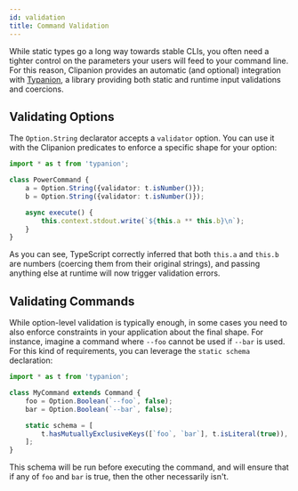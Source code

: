 ```yaml
---
id: validation
title: Command Validation
---
```


While static types go a long way towards stable CLIs, you often need a tighter control on the parameters your users will feed to your command line. For this reason, Clipanion provides an automatic (and optional) integration with [Typanion](https://github.com/arcanis/typanion), a library providing both static and runtime input validations and coercions.

## Validating Options

The `Option.String` declarator accepts a `validator` option. You can use it with the Clipanion predicates to enforce a specific shape for your option:

```ts
import * as t from 'typanion';

class PowerCommand {
    a = Option.String({validator: t.isNumber()});
    b = Option.String({validator: t.isNumber()});

    async execute() {
        this.context.stdout.write(`${this.a ** this.b}\n`);
    }
}
```

As you can see, TypeScript correctly inferred that both `this.a` and `this.b` are numbers (coercing them from their original strings), and passing anything else at runtime will now trigger validation errors.

## Validating Commands

While option-level validation is typically enough, in some cases you need to also enforce constraints in your application about the final shape. For instance, imagine a command where `--foo` cannot be used if `--bar` is used. For this kind of requirements, you can leverage the `static schema` declaration:

```ts
import * as t from 'typanion';

class MyCommand extends Command {
    foo = Option.Boolean(`--foo`, false);
    bar = Option.Boolean(`--bar`, false);

    static schema = [
        t.hasMutuallyExclusiveKeys([`foo`, `bar`], t.isLiteral(true)),
    ];
}
```

This schema will be run before executing the command, and will ensure that if any of `foo` and `bar` is true, then the other necessarily isn't.
